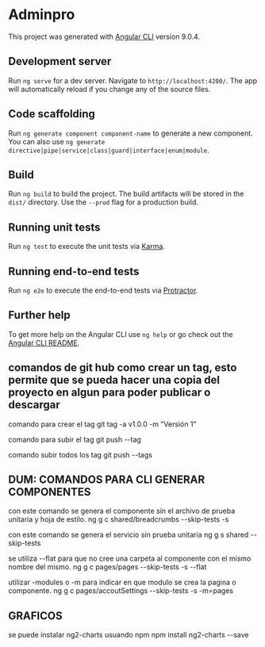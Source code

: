 # Adminpro

This project was generated with [Angular CLI](https://github.com/angular/angular-cli) version 9.0.4.

## Development server

Run `ng serve` for a dev server. Navigate to `http://localhost:4200/`. The app will automatically reload if you change any of the source files.

## Code scaffolding

Run `ng generate component component-name` to generate a new component. You can also use `ng generate directive|pipe|service|class|guard|interface|enum|module`.

## Build

Run `ng build` to build the project. The build artifacts will be stored in the `dist/` directory. Use the `--prod` flag for a production build.

## Running unit tests

Run `ng test` to execute the unit tests via [Karma](https://karma-runner.github.io).

## Running end-to-end tests

Run `ng e2e` to execute the end-to-end tests via [Protractor](http://www.protractortest.org/).

## Further help

To get more help on the Angular CLI use `ng help` or go check out the [Angular CLI README](https://github.com/angular/angular-cli/blob/master/README.md).

## comandos de git hub como crear un tag, esto permite que se pueda hacer una copia del proyecto en algun para poder publicar o descargar
comando para crear el tag
git tag -a v1.0.0 -m "Versión 1"

comando para subir el tag
git push --tag

comando subir todos los tag
git push --tags

## DUM: COMANDOS PARA CLI GENERAR COMPONENTES
con este comando se genera el componente sin el archivo de prueba unitaria y hoja de estilo.
ng g c shared/breadcrumbs --skip-tests -s

con este comando se genera el servicio sin prueba unitaria 
ng g s shared --skip-tests

se utiliza --flat para que no cree una carpeta al componente con el mismo nombre del mismo.
ng g c pages/pages --skip-tests -s --flat

utilizar -modules o -m para indicar en que modulo se crea la pagina o componente.
ng g c pages/accoutSettings --skip-tests -s -m=pages

## GRAFICOS

se puede instalar ng2-charts usuando npm
npm install ng2-charts --save

